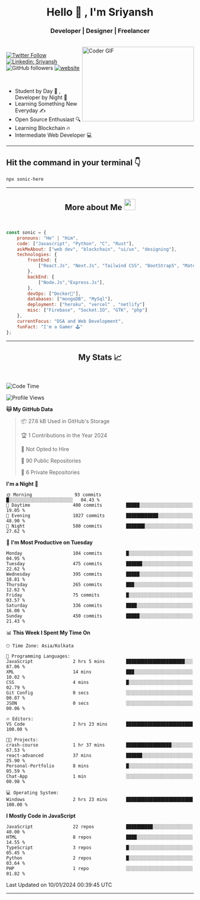 
<h1 align="center">Hello  👋 , I'm Sriyansh</h1>
<h3 align="center">Developer | Designer | Freelancer </h3>
<br>
<img alt="Coder GIF" align="right" height=200 width=300 src="https://miro.medium.com/max/1360/0*7Q3yvSIv_t0ioJ-Z.gif" />

[![Twitter Follow](https://img.shields.io/twitter/follow/ShivamSriyansh?label=Follow)](https://twitter.com/intent/follow?screen_name=ShivamSriyansh)
[![Linkedin: Sriyansh](https://img.shields.io/badge/-Sriyansh-blue?style=flat-square&logo=Linkedin&logoColor=white&link=https://www.linkedin.com/in/sriyansh-shivam/)](https://www.linkedin.com/in/sriyansh-shivam/)
![GitHub followers](https://img.shields.io/github/followers/SoNiC-HeRE?label=Follow&style=social)
[![website](https://img.shields.io/badge/Website-46a2f1.svg?&style=flat-square&logo=Google-Chrome&logoColor=white&link=https://ss-portfolio.vercel.app/)](https://ss-portfolio.vercel.app/)

<br/>

- Student by Day 🌅 , Developer by Night 🌃
- Learning Something New Everyday ✍️
- Open Source Enthusiast 🔍
- Learning Blockchain 🔥
- Intermediate Web Developer 💻



<hr/>

## Hit the command in your terminal 👇
```bash
npx sonic-here
```

<hr/>
<h2 align="center">More about Me <img src="https://emojis.slackmojis.com/emojis/images/1531849430/4246/blob-sunglasses.gif?1531849430" width="30"/> </h3>
<br>

```javascript
const sonic = {
    pronouns: "He" | "Him",
    code: ["Javascript", "Python", "C", "Rust"],
    askMeAbout: ["web dev", "blockchain", "ui/ux", "designing"],
    technologies: {
        frontEnd: {
            ["React.Js", "Next.Js", "Tailwind CSS", "BootStrap5", "MaterialUI"]
        },
        backEnd: {
            ["Node.Js","Express.Js"],
        },
        devOps: ["Docker🐳"],
        databases: ["mongoDB", "MySql"],
        deployment: ["heroku", "vercel" , "netlify"]
        misc: ["Firebase", "Socket.IO", "GTK", "php"]
    },
    currentFocus: "DSA and Web Development",
    funFact: "I'm a Gamer 🕹️"
};
```
<hr/>

<h2 align="center"> My Stats 📈 </h2>
<br />

<!--START_SECTION:waka-->
![Code Time](http://img.shields.io/badge/Code%20Time-42%20hrs%2031%20mins-blue)

![Profile Views](http://img.shields.io/badge/Profile%20Views-6-blue)

**🐱 My GitHub Data** 

> 📦 27.6 kB Used in GitHub's Storage 
 > 
> 🏆 1 Contributions in the Year 2024
 > 
> 🚫 Not Opted to Hire
 > 
> 📜 90 Public Repositories 
 > 
> 🔑 6 Private Repositories 
 > 
**I'm a Night 🦉** 

```text
🌞 Morning                93 commits          █░░░░░░░░░░░░░░░░░░░░░░░░   04.43 % 
🌆 Daytime                400 commits         █████░░░░░░░░░░░░░░░░░░░░   19.05 % 
🌃 Evening                1027 commits        ████████████░░░░░░░░░░░░░   48.90 % 
🌙 Night                  580 commits         ███████░░░░░░░░░░░░░░░░░░   27.62 % 
```
📅 **I'm Most Productive on Tuesday** 

```text
Monday                   104 commits         █░░░░░░░░░░░░░░░░░░░░░░░░   04.95 % 
Tuesday                  475 commits         ██████░░░░░░░░░░░░░░░░░░░   22.62 % 
Wednesday                395 commits         █████░░░░░░░░░░░░░░░░░░░░   18.81 % 
Thursday                 265 commits         ███░░░░░░░░░░░░░░░░░░░░░░   12.62 % 
Friday                   75 commits          █░░░░░░░░░░░░░░░░░░░░░░░░   03.57 % 
Saturday                 336 commits         ████░░░░░░░░░░░░░░░░░░░░░   16.00 % 
Sunday                   450 commits         █████░░░░░░░░░░░░░░░░░░░░   21.43 % 
```


📊 **This Week I Spent My Time On** 

```text
🕑︎ Time Zone: Asia/Kolkata

💬 Programming Languages: 
JavaScript               2 hrs 5 mins        ██████████████████████░░░   87.06 % 
XML                      14 mins             ███░░░░░░░░░░░░░░░░░░░░░░   10.02 % 
CSS                      4 mins              █░░░░░░░░░░░░░░░░░░░░░░░░   02.79 % 
Git Config               0 secs              ░░░░░░░░░░░░░░░░░░░░░░░░░   00.07 % 
JSON                     0 secs              ░░░░░░░░░░░░░░░░░░░░░░░░░   00.06 % 

🔥 Editors: 
VS Code                  2 hrs 23 mins       █████████████████████████   100.00 % 

🐱‍💻 Projects: 
crash-course             1 hr 37 mins        █████████████████░░░░░░░░   67.53 % 
react-advanced           37 mins             ██████░░░░░░░░░░░░░░░░░░░   25.90 % 
Personal-Portfolio       8 mins              █░░░░░░░░░░░░░░░░░░░░░░░░   05.59 % 
Chat-App                 1 min               ░░░░░░░░░░░░░░░░░░░░░░░░░   00.98 % 

💻 Operating System: 
Windows                  2 hrs 23 mins       █████████████████████████   100.00 % 
```

**I Mostly Code in JavaScript** 

```text
JavaScript               22 repos            ██████████░░░░░░░░░░░░░░░   40.00 % 
HTML                     8 repos             ████░░░░░░░░░░░░░░░░░░░░░   14.55 % 
TypeScript               3 repos             █░░░░░░░░░░░░░░░░░░░░░░░░   05.45 % 
Python                   2 repos             █░░░░░░░░░░░░░░░░░░░░░░░░   03.64 % 
PHP                      1 repo              ░░░░░░░░░░░░░░░░░░░░░░░░░   01.82 % 
```




 Last Updated on 10/01/2024 00:39:45 UTC
<!--END_SECTION:waka-->
<hr />

